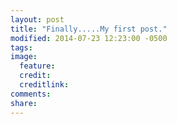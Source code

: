 ```yaml
---
layout: post
title: "Finally.....My first post."
modified: 2014-07-23 12:23:00 -0500
tags: 
image:
  feature: 
  credit: 
  creditlink: 
comments: 
share: 
---
```


